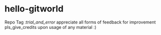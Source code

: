 # hello-gitworld
Repo Tag :_trial_and_error_
appreciate all forms of feedback for improvement
pls_give_credits upon usage of any material :)


